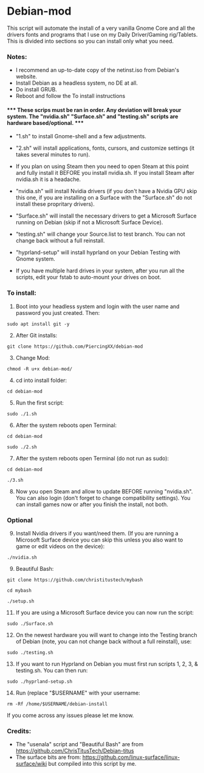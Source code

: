 # Debian-mod
This script will automate the install of a very vanilla Gnome Core and all the drivers fonts and programs that I use on my Daily Driver/Gaming rig/Tablets.
This is divided into sections so you can install only what you need.


### Notes:
- I recommend an up-to-date copy of the netinst.iso from Debian's website.
- Install Debian as a headless system, no DE at all.
- Do install GRUB.
- Reboot and follow the To install instructions

#### *** These scrips must be ran in order. Any deviation will break your system. The "nvidia.sh" "Surface.sh" and "testing.sh" scripts are hardware based/optional. ***
  
- "1.sh" to install Gnome-shell and a few adjustments.
  
- "2.sh" will install applications, fonts, cursors, and customize settings (it takes several minutes to run).

- If you plan on using Steam then you need to open Steam at this point and fully install it BEFORE you install nvidia.sh. If you install Steam after nvidia.sh it is a headache.
  
- "nvidia.sh" will install Nvidia drivers (if you don't have a Nvidia GPU skip this one, if you are installing on a Surface with the "Surface.sh" do not install these propritary drivers).
  
- "Surface.sh" will install the necessary drivers to get a Microsoft Surface running on Debian (skip if not a Microsoft Surface Device).
  
- "testing.sh" will change your Source.list to test branch. You can not change back without a full reinstall.

- "hyprland-setup" will install hyprland on your Debian Testing with Gnome system.
  
- If you have multiple hard drives in your system, after you run all the scripts, edit your fstab to auto-mount your drives on boot.


 
### To install:

1. Boot into your headless system and login with the user name and password you just created. Then:

``` sudo apt install git -y ```


2. After Git installs:

``` git clone https://github.com/PiercingXX/debian-mod ```


3. Change Mod:

``` chmod -R u+x debian-mod/ ```


4. cd into install folder:

``` cd debian-mod ```


5. Run the first script:

``` sudo ./1.sh ```


6. After the system reboots open Terminal:

``` cd debian-mod ```

``` sudo ./2.sh ```


7. After the system reboots open Terminal (do not run as sudo):

``` cd debian-mod ```

``` ./3.sh ```


8. Now you open Steam and allow to update BEFORE running "nvidia.sh". You can also login (don't forget to change compatibility settings). You can install games now or after you finish the install, not both.


### **Optional** 


9. Install Nvidia drivers if you want/need them. (If you are running a Microsoft Surface device you can skip this unless you also want to game or edit videos on the device):

``` ./nvidia.sh ```


9. Beautiful Bash:

``` git clone https://github.com/christitustech/mybash ```

``` cd mybash ```

``` ./setup.sh ```


11. If you are using a Microsoft Surface device you can now run the script:

``` sudo ./Surface.sh ```


12. On the newest hardware you will want to change into the Testing branch of Debian (note, you can not change back without a full reinstall), use:

``` sudo ./testing.sh ```

13. If you want to run Hyprland on Debian you must first run scripts 1, 2, 3, & testing.sh. You can then run:

``` sudo ./hyprland-setup.sh ```

14. Run (replace "$USERNAME" with your username:

``` rm -Rf /home/$USERNAME/debian-install ```


If you come across any issues please let me know.







### Credits:
- The "usenala" script and "Beautiful Bash" are from https://github.com/ChrisTitusTech/Debian-titus
- The surface bits are from: https://github.com/linux-surface/linux-surface/wiki but compiled into this script by me.

